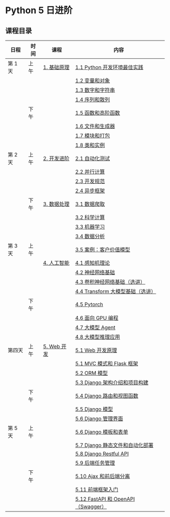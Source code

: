 # Python 5 日进阶

## 课程目录

| 日程    | 时间 | 课程                    | 内容                                                                   |
| ----- | -- | --------------------- | -------------------------------------------------------------------- |
| 第 1 天 | 上午 | [1. 基础原理](#1-基础)      | [1.1 Python 开发环境最佳实践](#11-简介)                                        |
|       |    |                       | [1.2 变量和对象](#12-开发环境搭建)                                              |
|       |    |                       | [1.3 数字和字符串](#13-变量和对象)                                              |
|       |    |                       | [1.4 序列和散列](#14-基本对象类型)                                              |
|       | 下午 |                       | [1.5 函数和高阶函数](#21-函数和高阶函数)                                           |
|       |    |                       | [1.6 文件和生成器](#21-函数和高阶函数)                                            |
|       |    |                       | [1.7 模块和打包](#21-函数和高阶函数)                                             |
|       |    |                       | [1.8 类和实例](#21-函数和高阶函数)                                              |
| 第 2 天 | 上午 | [2. 开发进阶](#2-进阶)      | [2.1 自动化测试](#22-类和实例)                                                |
|       |    |                       | [2.2 并行计算](#36-使用-ai-工具快速生成代码)                                       |
|       |    |                       | [2.3 开发规范](#23-正则表达式)                                                |
|       |    |                       | [2.4 异步框架](#24-异常处理)                                                 |
|       | 下午 | [3. 数据处理]()           | [3.1 数据爬取](#53-设计模式实践)                                               |
|       |    |                       | [3.2 科学计算](#611-命令行参数)                                               |
|       |    |                       | [3.3 机器学习](#63-文件和目录)                                                |
|       |    |                       | [3.4 数据分析](#65-数据库和-orm)                                             |
| 第 3 天 | 上午 |                       | [3.5 案例：客户价值模型](python-exec-public.py#L1483)                         |
|       |    | [4. 人工智能]()           | [4.1 感知机理论](#42-restful-api)                                         |
|       |    |                       | [4.2 神经网络基础](#42-restful-api)                                        |
|       |    |                       | [4.3 卷积神经网络基础（选讲）](#42-restful-api)                                  |
|       |    |                       | [4.4 Transform 大模型基础（选讲）](#42-restful-api)                           |
|       | 下午 |                       | [4.5 Pytorch](#42-restful-api)                                       |
|       |    |                       | [4.6 面向 GPU 编程](#42-restful-api)                                     |
|       |    |                       | [4.7 大模型 Agent](#42-restful-api)                                     |
|       |    |                       | [4.8 大模型推理应用](#42-restful-api)                                       |
| 第四天   | 上午 | [5. Web 开发](#-web-开发) | [5.1 Web 开发原理](#31-版本控制)                                             |
|       |    |                       | [5.1 MVC 模式和 Flask 框架](#41-mvc-框架)                                   |
|       |    |                       | [5.2 ORM 模型](#42-restful-api)                                        |
|       |    |                       | [5.3 Django 架构介绍和项目构建](autotest.md)                                  |
|       | 下午 |                       | [5.4 Django 路由和视图函数](#43-服务部署)                                       |
|       |    |                       | [5.5 Django 模型](automation.md#23-ansible-基础)                         |
|       |    |                       | [5.6 Django 管理界面](#54-数据分析)                                          |
| 第 5 天 | 上午 |                       | [5.6 Django 模板和表单](#54-数据分析)                                         |
|       |    |                       | [5.7 Django 静态文件和自动化部署](http://blog.wuwenxiang.net/Machine-Learning) |
|       |    |                       | [5.8 Django Restful API](#324-pdb-调试)                                |
|       |    |                       | [5.9 后端任务管理](#612-部署不同的-python-版本)                                   |
|       | 下午 |                       | [5.10 Ajax 和前后端分离](#35-模块和打包)                                        |
|       |    |                       | [5.11 前端框架入门](#613-其它系统相关类库)                                         |
|       |    |                       | [5.12 FastAPI 和 OpenAPI（Swagger）](#62-父子进程调用)                        |
